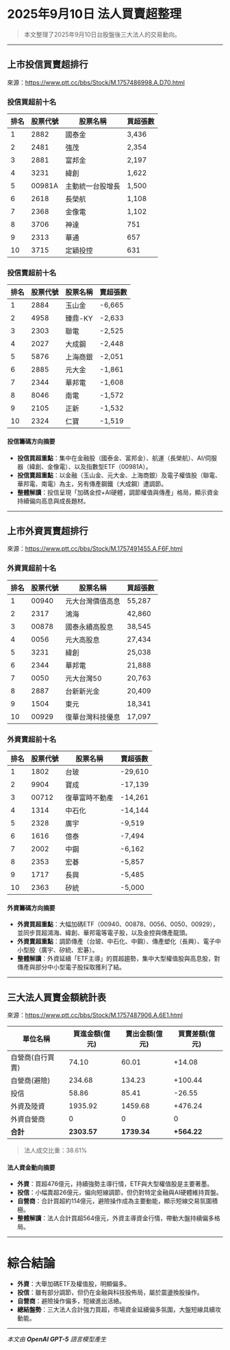 # 2025年9月10日 法人買賣超整理

> 本文整理了2025年9月10日台股盤後三大法人的交易動向。

---

## 上市投信買賣超排行
來源：<https://www.ptt.cc/bbs/Stock/M.1757486998.A.D70.html>

### 投信買超前十名
| 排名 | 股票代號 | 股票名稱       | 買超張數 |
|------|----------|----------------|----------|
| 1    | 2882     | 國泰金         | 3,436    |
| 2    | 2481     | 強茂           | 2,354    |
| 3    | 2881     | 富邦金         | 2,197    |
| 4    | 3231     | 緯創           | 1,622    |
| 5    | 00981A   | 主動統一台股增長 | 1,500  |
| 6    | 2618     | 長榮航         | 1,108    |
| 7    | 2368     | 金像電         | 1,102    |
| 8    | 3706     | 神達           | 751      |
| 9    | 2313     | 華通           | 657      |
| 10   | 3715     | 定穎投控       | 631      |

### 投信賣超前十名
| 排名 | 股票代號 | 股票名稱   | 賣超張數 |
|------|----------|------------|----------|
| 1    | 2884     | 玉山金     | -6,665   |
| 2    | 4958     | 臻鼎-KY    | -2,633   |
| 3    | 2303     | 聯電       | -2,525   |
| 4    | 2027     | 大成鋼     | -2,448   |
| 5    | 5876     | 上海商銀   | -2,051   |
| 6    | 2885     | 元大金     | -1,861   |
| 7    | 2344     | 華邦電     | -1,608   |
| 8    | 8046     | 南電       | -1,572   |
| 9    | 2105     | 正新       | -1,532   |
| 10   | 2324     | 仁寶       | -1,519   |

#### 投信籌碼方向摘要
- **投信買超重點**：集中在金融股（國泰金、富邦金）、航運（長榮航）、AI/伺服器（緯創、金像電）、以及指數型ETF（00981A）。  
- **投信賣超重點**：以金融（玉山金、元大金、上海商銀）及電子權值股（聯電、華邦電、南電）為主，另有傳產鋼鐵（大成鋼）遭調節。  
- **整體解讀**：投信呈現「加碼金控+AI硬體，調節權值與傳產」格局，顯示資金持續偏向高息與成長題材。

---

## 上市外資買賣超排行
來源：<https://www.ptt.cc/bbs/Stock/M.1757491455.A.F6F.html>

### 外資買超前十名
| 排名 | 股票代號 | 股票名稱       | 買超張數 |
|------|----------|----------------|----------|
| 1    | 00940    | 元大台灣價值高息 | 55,287 |
| 2    | 2317     | 鴻海           | 42,860   |
| 3    | 00878    | 國泰永續高股息 | 38,545   |
| 4    | 0056     | 元大高股息     | 27,434   |
| 5    | 3231     | 緯創           | 25,038   |
| 6    | 2344     | 華邦電         | 21,888   |
| 7    | 0050     | 元大台灣50     | 20,763   |
| 8    | 2887     | 台新新光金     | 20,409   |
| 9    | 1504     | 東元           | 18,341   |
| 10   | 00929    | 復華台灣科技優息 | 17,097 |

### 外資賣超前十名
| 排名 | 股票代號 | 股票名稱   | 賣超張數 |
|------|----------|------------|----------|
| 1    | 1802     | 台玻       | -29,610  |
| 2    | 9904     | 寶成       | -17,139  |
| 3    | 00712    | 復華富時不動產 | -14,261 |
| 4    | 1314     | 中石化     | -14,144  |
| 5    | 2328     | 廣宇       | -9,519   |
| 6    | 1616     | 億泰       | -7,494   |
| 7    | 2002     | 中鋼       | -6,162   |
| 8    | 2353     | 宏碁       | -5,857   |
| 9    | 1717     | 長興       | -5,485   |
| 10   | 2363     | 矽統       | -5,000   |

#### 外資籌碼方向摘要
- **外資買超重點**：大幅加碼ETF（00940、00878、0056、0050、00929），並同步買超鴻海、緯創、華邦電等電子股，以及金控與傳產龍頭。  
- **外資賣超重點**：調節傳產（台玻、中石化、中鋼）、傳產塑化（長興）、電子中小型股（廣宇、矽統、宏碁）。  
- **整體解讀**：外資延續「ETF主導」的買超趨勢，集中大型權值股與高息股，對傳產與部分中小型電子股採取獲利了結。

---

## 三大法人買賣金額統計表
來源：<https://www.ptt.cc/bbs/Stock/M.1757487906.A.6E1.html>

| 單位名稱           | 買進金額(億元) | 賣出金額(億元) | 買賣差額(億元) |
|--------------------|----------------|----------------|----------------|
| 自營商(自行買賣)   | 74.10          | 60.01          | +14.08         |
| 自營商(避險)       | 234.68         | 134.23         | +100.44        |
| 投信               | 58.86          | 85.41          | -26.55         |
| 外資及陸資         | 1935.92        | 1459.68        | +476.24        |
| 外資自營商         | 0              | 0              | 0              |
| **合計**           | **2303.57**    | **1739.34**    | **+564.22**    |

> 法人成交比重：38.61%

#### 法人資金動向摘要
- **外資**：買超476億元，持續強勢主導行情，ETF與大型權值股是主要著墨。  
- **投信**：小幅賣超26億元，偏向短線調節，但仍對特定金融與AI硬體維持買盤。  
- **自營商**：合計買超約114億元，避險操作成為主要動能，顯示短線交易氛圍積極。  
- **整體解讀**：法人合計買超564億元，外資主導資金行情，帶動大盤持續偏多格局。

---

# 綜合結論
- **外資**：大舉加碼ETF及權值股，明顯偏多。  
- **投信**：雖有部分調節，但仍在金融與科技股佈局，屬於震盪換股操作。  
- **自營商**：避險操作偏多，短線進出活絡。  
- **總結盤勢**：三大法人合計強力買超，市場資金延續偏多氛圍，大盤短線具續攻動能。

---

*本文由 **OpenAI GPT-5** 語言模型產生*
